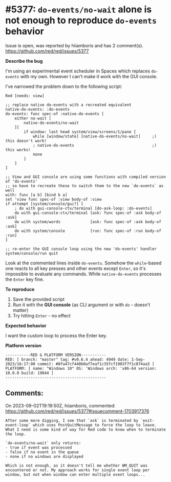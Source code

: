 
#5377: `do-events/no-wait` alone is not enough to reproduce `do-events` behavior
================================================================================
Issue is open, was reported by hiiamboris and has 2 comment(s).
<https://github.com/red/red/issues/5377>

**Describe the bug**

I'm using an experimental event scheduler in Spaces which replaces `do-events` with my own. However I can't make it work with the GUI console.

I've narrowed the problem down to the following script:
```
Red [needs: view]

;; replace native do-events with a recreated equivalent
native-do-events: :do-events
do-events: func spec-of :native-do-events [
	either no-wait [
		native-do-events/no-wait
	][
		if window: last head system/view/screens/1/pane [
			while [window/state] [native-do-events/no-wait]		;) this doesn't work!
			; native-do-events									;) this works!
			none
		]
	]
]

;; View and GUI console are using some functions with compiled version of 'do-events'
;; so have to recreate these to switch them to the new `do-events` as well
with: func [a b] [bind b a]
set 'view func spec-of :view body-of :view
if attempt [system/console/gui?] [
	; do with gui-console-ctx/terminal [do-ask-loop: :do-events]
	do with gui-console-ctx/terminal [ask: func spec-of :ask body-of :ask]
	do with system/words             [ask: func spec-of :ask body-of :ask]
	do with system/console           [run: func spec-of :run body-of :run]
]

;; re-enter the GUI console loop using the new 'do-events' handler
system/console/run quit
```
Look at the commented lines inside `do-events`. Somehow the `while`-based one reacts to all key presses and other events except `Enter`, so it's impossible to evaluate any commands. While `native-do-events` processes the `Enter` key fine.


**To reproduce**

1. Save the provided script
2. Run it with the **GUI console** (as CLI argument or with `do` - doesn't matter)
3. Try hitting `Enter` - no effect

**Expected behavior**

I want the custom loop to process the Enter key.

**Platform version**
```
-----------RED & PLATFORM VERSION----------- 
RED: [ branch: "master" tag: #v0.6.4 ahead: 4949 date: 1-Sep-2023/16:17:00 commit: #8fa47cf440b0af7eaf1c35fcf1903f7f1c074aa3 ]
PLATFORM: [ name: "Windows 10" OS: 'Windows arch: 'x86-64 version: 10.0.0 build: 19044 ]
--------------------------------------------
```


Comments:
--------------------------------------------------------------------------------

On 2023-09-02T19:19:50Z, hiiamboris, commented:
<https://github.com/red/red/issues/5377#issuecomment-1703917376>

    After some more digging, I see that `ask` is terminated by `exit-event-loop` which uses PostQuitMessage to force the loop to leave. What I need is some kind of way for Red code to know when to terminate the loop. 
    
    `do-events/no-wait` only returns: 
    - true if event was processed
    - false if no event in the queue
    - none if no windows are displayed
    
    Which is not enough, as it doesn't tell me whether WM_QUIT was encountered or not. My approach works for single event loop per window, but not when window can enter multiple event loops...

